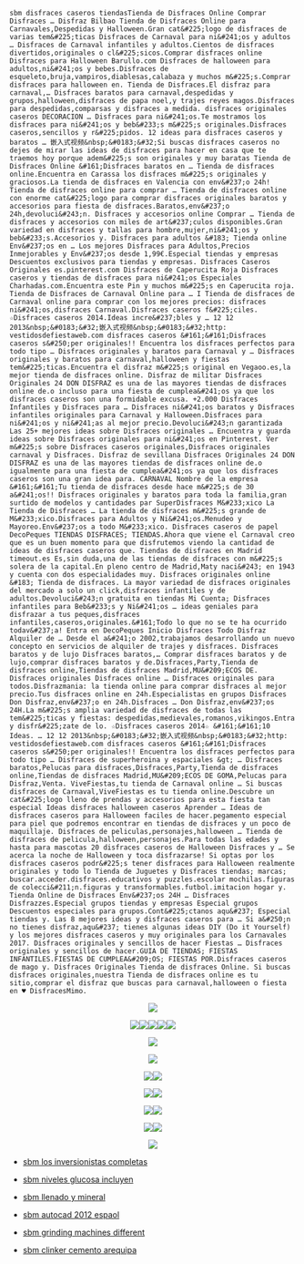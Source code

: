 
```
sbm disfraces caseros tiendasTienda de Disfraces Online Comprar Disfraces … Disfraz Bilbao Tienda de Disfraces Online para Carnavales,Despedidas y Halloween.Gran cat&#225;logo de disfraces de varias tem&#225;ticas Disfraces de Carnaval para ni&#241;os y adultos … Disfraces de Carnaval infantiles y adultos.Cientos de disfraces divertidos,originales o cl&#225;sicos.Comprar disfraces online Disfraces para Halloween Barullo.com Disfraces de halloween para adultos,ni&#241;os y bebes.Disfraces de esqueleto,bruja,vampiros,diablesas,calabaza y muchos m&#225;s.Comprar disfraces para halloween en. Tienda de Disfraces.El disfraz para carnaval,… Disfraces baratos para carnaval,despedidas y grupos,halloween,disfraces de papa noel,y trajes reyes magos.Disfraces para despedidas,comparsas y disfraces a medida. disfraces originales caseros DECORACION … Disfraces para ni&#241;os.Te mostramos los disfraces para ni&#241;os y beb&#233;s m&#225;s originales.Disfraces caseros,sencillos y r&#225;pidos. 12 ideas para disfraces caseros y baratos … 嵌入式视频&nbsp;&#0183;&#32;Si buscas disfraces caseros no dejes de mirar las ideas de disfraces para hacer en casa que te traemos hoy porque adem&#225;s son originales y muy baratas Tienda de Disfraces Online &#161;Disfraces baratos en … Tienda de disfraces online.Encuentra en Carassa los disfraces m&#225;s originales y graciosos.La tienda de disfraces en Valencia con env&#237;o 24h! Tienda de disfraces online para comprar … Tienda de disfraces online con enorme cat&#225;logo para comprar disfraces originales baratos y accesorios para fiesta de disfraces.Baratos,env&#237;o 24h,devoluci&#243;n. Disfraces y accesorios online Comprar … Tienda de disfraces y accesorios con miles de art&#237;culos disponibles.Gran variedad en disfraces y tallas para hombre,mujer,ni&#241;os y beb&#233;s.Accesorios y. Disfraces para adultos &#183; Tienda online Env&#237;os en … Los mejores Disfraces para Adultos,Precios Inmejorables y Env&#237;os desde 1,99€.Especial tiendas y empresas Descuentos exclusivos para tiendas y empresas. Disfraces Caseros Originales es.pinterest.com Disfraces de Caperucita Roja Disfraces caseros y tiendas de disfraces para ni&#241;os Especiales Charhadas.com.Encuentra este Pin y muchos m&#225;s en Caperucita roja. Tienda de Disfraces de Carnaval Online para … I Tienda de disfraces de Carnaval online para comprar con los mejores precios: disfraces ni&#241;os,disfraces Carnaval.Disfraces caseros f&#225;ciles. ☆Disfraces caseros 2014.Ideas incre&#237;bles y … 12 12 2013&nbsp;&#0183;&#32;嵌入式视频&nbsp;&#0183;&#32;http: vestidosdefiestaweb.com disfraces caseros &#161;&#161;Disfraces caseros s&#250;per originales!! Encuentra los disfraces perfectos para todo tipo … Disfraces originales y baratos para Carnaval y … Disfraces originales y baratos para carnaval,halloween y fiestas tem&#225;ticas.Encuentra el disfraz m&#225;s original en Vegaoo.es,la mejor tienda de disfraces online. Disfraz de militar Disfraces Originales 24 DON DISFRAZ es una de las mayores tiendas de disfraces online de.o incluso para una fiesta de cumplea&#241;os ya que los disfraces caseros son una formidable excusa. +2.000 Disfraces Infantiles y Disfraces para … Disfraces ni&#241;os baratos y Disfraces infantiles originales para Carnaval y Halloween.Disfraces para ni&#241;os y ni&#241;as al mejor precio.Devoluci&#243;n garantizada Las 25+ mejores ideas sobre Disfraces originales … Encuentra y guarda ideas sobre Disfraces originales para ni&#241;os en Pinterest. Ver m&#225;s sobre Disfraces caseros originales,Disfraces originales carnaval y Disfraces. Disfraz de sevillana Disfraces Originales 24 DON DISFRAZ es una de las mayores tiendas de disfraces online de.o igualmente para una fiesta de cumplea&#241;os ya que los disfraces caseros son una gran idea para. CARNAVAL Nombre de la empresa &#161;&#161;Tu tienda de disfraces desde hace m&#225;s de 30 a&#241;os!! Disfraces originales y baratos para toda la familia,gran surtido de modelos y cantidades par SuperDisfraces M&#233;xico La Tienda de Disfraces … La tienda de disfraces m&#225;s grande de M&#233;xico.Disfraces para Adultos y Ni&#241;os.Menudeo y Mayoreo.Env&#237;os a todo M&#233;xico. Disfraces caseros de papel DecoPeques TIENDAS DISFRACES; TIENDAS.Ahora que viene el Carnaval creo que es un buen momento para que disfrutemos viendo la cantidad de ideas de disfraces caseros que. Tiendas de disfraces en Madrid timeout.es Es,sin duda,una de las tiendas de disfraces con m&#225;s solera de la capital.En pleno centro de Madrid,Maty naci&#243; en 1943 y cuenta con dos especialidades muy. Disfraces originales online &#183; Tienda de disfraces. La mayor variedad de disfraces originales del mercado a solo un click,disfraces infantiles y de adultos.Devoluci&#243;n gratuita en tiendas Mi Cuenta; Disfraces infantiles para Beb&#233;s y Ni&#241;os … ideas geniales para disfrazar a tus peques,disfraces infantiles,caseros,originales.&#161;Todo lo que no se te ha ocurrido todav&#237;a! Entra en DecoPeques Inicio Disfraces Todo Disfraz Alquiler de … Desde el a&#241;o 2002,trabajamos desarrollando un nuevo concepto en servicios de alquiler de trajes y disfraces. Disfraces baratos y de lujo Disfraces baratos,… Comprar disfraces baratos y de lujo,comprar disfraces baratos y de.Disfraces,Party,Tienda de disfraces online,Tiendas de disfraces Madrid,MU&#209;ECOS DE. Disfraces originales Disfraces online … Disfraces originales para todos.Disfrazmania: la tienda online para comprar disfraces al mejor precio.Tus disfraces online en 24h.Especialistas en grupos Disfraces Don Disfraz,env&#237;o en 24h.Disfraces … Don Disfraz,env&#237;os 24H.La m&#225;s amplia variedad de disfraces de todas las tem&#225;ticas y fiestas: despedidas,medievales,romanos,vikingos.Entra y disfr&#225;zate de lo. ☆Disfraces caseros 2014☆ &#161;&#161;10 Ideas. … 12 12 2013&nbsp;&#0183;&#32;嵌入式视频&nbsp;&#0183;&#32;http: vestidosdefiestaweb.com disfraces caseros &#161;&#161;Disfraces caseros s&#250;per originales!! Encuentra los disfraces perfectos para todo tipo … Disfraces de superheroina y espaciales &gt; … Disfraces baratos,Pelucas para disfraces,Disfraces,Party,Tienda de disfraces online,Tiendas de disfraces Madrid,MU&#209;ECOS DE GOMA,Pelucas para Disfraz,Venta. ViveFiestas,tu tienda de Carnaval online … Si buscas disfraces de Carnaval,ViveFiestas es tu tienda online.Descubre un cat&#225;logo lleno de prendas y accesorios para esta fiesta tan especial Ideas disfraces halloween caseros Aprender … Ideas de disfraces caseros para Halloween faciles de hacer.pegamento especial para piel que podremos encontrar en tiendas de disfraces y un poco de maquillaje. Disfraces de peliculas,personajes,halloween … Tienda de disfraces de pelicula,halloween,personajes.Para todas las edades y hasta para mascotas 20 disfraces caseros de Halloween Disfraces y … Se acerca la noche de Halloween y toca disfrazarse! Si optas por los disfraces caseros podr&#225;s tener disfraces para Halloween realmente originales y todo lo Tienda de Juguetes y Disfraces tiendas; marcas; buscar.acceder.disfraces.educativos y puzzles.escolar mochilas.figuras de colecci&#211;n.figuras y transformables.futbol.imitacion hogar y. Tienda Online de Disfraces Env&#237;os 24H … Disfraces Disfrazzes.Especial grupos tiendas y empresas Especial grupos Descuentos especiales para grupos.Cont&#225;ctanos aqu&#237; Especial tiendas y. Las 8 mejores ideas y disfraces caseros para … Si a&#250;n no tienes disfraz,aqu&#237; tienes algunas ideas DIY (Do it Yourself) y los mejores disfraces caseros y muy originales para los Carnavales 2017. Disfraces originales y sencillos de hacer Fiestas … Disfraces originales y sencillos de hacer.GUIA DE TIENDAS; FIESTAS INFANTILES.FIESTAS DE CUMPLEA&#209;OS; FIESTAS POR.Disfraces caseros de mago y. Disfraces Originales Tienda de disfraces Online. Si buscas disfraces originales,nuestra Tienda de disfraces online es tu sitio,comprar el disfraz que buscas para carnaval,halloween o fiesta en ♥ DisfracesMimo. 
```

<div align="center">

<a href="https://es-crusher.shibang-china.com/github&k=sbm+disfraces+caseros+tiendas"><img src="https://static.shibang-china.com/es/crusher/logo.jpg"></a>

<a href="https://es-crusher.shibang-china.com/github&k=sbm+disfraces+caseros+tiendas"><img src="https://static.shibang-china.com/es/crusher/index.jpg"></a><a href="https://es-crusher.shibang-china.com/material.htmlgithub&k=sbm+disfraces+caseros+tiendas"><img src="https://static.shibang-china.com/es/crusher/material.jpg"></a><a href="https://es-crusher.shibang-china.com/application.htmlgithub&k=sbm+disfraces+caseros+tiendas"><img src="https://static.shibang-china.com/es/crusher/application.jpg"></a><a href="https://es-crusher.shibang-china.com/aboutus.htmlgithub&k=sbm+disfraces+caseros+tiendas"><img src="https://static.shibang-china.com/es/crusher/aboutus.jpg"></a><a href="https://es-crusher.shibang-china.com/contact.htmlgithub&k=sbm+disfraces+caseros+tiendas"><img src="https://static.shibang-china.com/es/crusher/contact.jpg"></a>

<a href="https://es-crusher.shibang-china.com/github&k=sbm+disfraces+caseros+tiendas"><img src="https://static.shibang-china.com/es/crusher/banner.jpg"></a>

<a href="https://swt.shibang-china.com/github&k=sbm+disfraces+caseros+tiendas"><img src="https://static.shibang-china.com/es/crusher/text.jpg"></a>

<a href="https://swt.shibang-china.com/github&k=sbm+disfraces+caseros+tiendas"><img src="https://static.shibang-china.com/es/crusher/chat.jpg"></a><a href="https://es-crusher.shibang-china.com/contact.htmlgithub&k=sbm+disfraces+caseros+tiendas"><img src="https://static.shibang-china.com/es/crusher/message.jpg"></a>

<a href="https://es-crusher.shibang-china.com/products/pe.htmlgithub&k=sbm+disfraces+caseros+tiendas"><img src="https://static.shibang-china.com/es/crusher/pe.jpg"></a><a href="https://es-crusher.shibang-china.com/products/pf.htmlgithub&k=sbm+disfraces+caseros+tiendas"><img src="https://static.shibang-china.com/es/crusher/pf.jpg"></a>

<a href="https://es-crusher.shibang-china.com/products/hpt.htmlgithub&k=sbm+disfraces+caseros+tiendas"><img src="https://static.shibang-china.com/es/crusher/hpt.jpg"></a><a href="https://es-crusher.shibang-china.com/products/vsi.htmlgithub&k=sbm+disfraces+caseros+tiendas"><img src="https://static.shibang-china.com/es/crusher/vsi.jpg"></a>

<a href="https://es-crusher.shibang-china.com/products/klv.htmlgithub&k=sbm+disfraces+caseros+tiendas"><img src="https://static.shibang-china.com/es/crusher/klv.jpg"></a><a href="https://es-crusher.shibang-china.com/products/portable.htmlgithub&k=sbm+disfraces+caseros+tiendas"><img src="https://static.shibang-china.com/es/crusher/portable.jpg"></a>

<a href="https://swt.shibang-china.com/github&k=sbm+disfraces+caseros+tiendas"><img src="https://static.shibang-china.com/es/crusher/case.jpg"></a>

</div>


* [sbm los inversionistas completas](sbm%20los%20inversionistas%20completas.md)

* [sbm niveles glucosa incluyen](sbm%20niveles%20glucosa%20incluyen.md)

* [sbm llenado y mineral](sbm%20llenado%20y%20mineral.md)

* [sbm autocad 2012 espaol](sbm%20autocad%202012%20espaol.md)

* [sbm grinding machines different](sbm%20grinding%20machines%20different.md)

* [sbm clinker cemento arequipa](sbm%20clinker%20cemento%20arequipa.md)